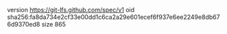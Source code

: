 version https://git-lfs.github.com/spec/v1
oid sha256:fa8da734e2cf33e00dd1c6ca2a29e601ecef6f937e6ee2249e8db676d9370ed8
size 865
